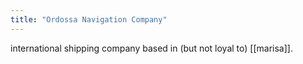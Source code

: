 ```yaml
---
title: "Ordossa Navigation Company"
---
```


international shipping company based in (but not loyal to) [[marisa]]. 
